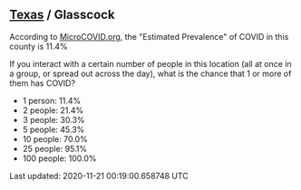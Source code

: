 
## [Texas](/united-states/texas) / Glasscock

According to [MicroCOVID.org](http://microcovid.org),
the "Estimated Prevalence" of COVID in this county is 11.4%

If you interact with a certain number of people in this location
(all at once in a group, or spread out across the day), what is the chance that
1 or more of them has COVID?

- 1 person: 11.4%
- 2 people: 21.4%
- 3 people: 30.3%
- 5 people: 45.3%
- 10 people: 70.0%
- 25 people: 95.1%
- 100 people: 100.0%

Last updated: 2020-11-21 00:19:00.658748 UTC
